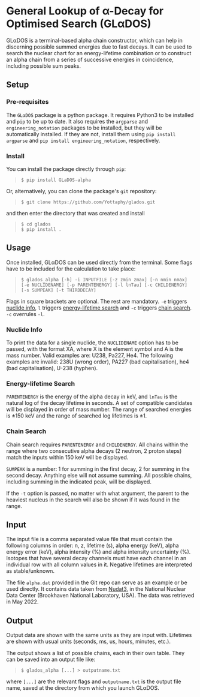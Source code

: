 # General Lookup of α-Decay for Optimised Search (GLαDOS) #

GLαDOS is a terminal-based alpha chain constructor, which can help in discerning possible summed energies due to fast decays. It can be used to search the nuclear chart for an energy-lifetime combination or to construct an alpha chain from a series of successive energies in coincidence, including possible sum peaks. 

## Setup
### Pre-requisites
The `GLαDOS` package is a python package. It requires Python3 to be installed and `pip` to be up to date. It also requires the `argparse` and `engineering_notation` packages to be installed, but they will be automatically installed. If they are not, install them using `pip install argparse` and `pip install engineering_notation`, respectively.

### Install
You can install the package directly through `pip`: 

>`$ pip install GLaDOS-alpha`

Or, alternatively, you can clone the package's `git` repository:

>`$ git clone https://github.com/Yottaphy/glados.git`

and then enter the directory that was created and install

> `$ cd glados`\
> `$ pip install .`

## Usage
Once installed, GLαDOS can be used directly from the terminal. Some flags have to be included for the calculation to take place:
> `$ glados_alpha [-h] -i INPUTFILE [-z zmin zmax] [-n nmin nmax] [-e NUCLIDENAME] [-p PARENTENERGY] [-l lnTau] [-c CHILDENERGY] [-s SUMPEAK] [-t THIRDDECAY]`

Flags in square brackets are optional. The rest are mandatory. `-e` triggers [nuclide info](#nuclide-info), `l` triggers [energy-lifetime search](#energy-lifetime-search) and `-c` triggers [chain search](#chain-search). `-c` overrules `-l`.

### Nuclide Info
To print the data for a single nuclide, the `NUCLIDENAME` option has to be passed, with the format XA, where X is the element symbol and A is the mass number. Valid examples are: U238, Pa227, He4. The following examples are invalid: 238U (wrong order), PA227 (bad capitalisation), he4 (bad capitalisation), U-238 (hyphen).

### Energy-lifetime Search
`PARENTENERGY` is the energy of the alpha decay in keV, and `lnTau` is the natural log of the decay lifetime in seconds. A set of compatible candidates will be displayed in order of mass number. The range of searched energies is ±150 keV and the range of searched log lifetimes is ±1.

### Chain Search
Chain search requires `PARENTENERGY` and `CHILDENERGY`. All chains within the range where two consecutive alpha decays (2 neutron, 2 proton steps) match the inputs within 150 keV will be displayed.

`SUMPEAK` is a number: 1 for summing in the first decay, 2 for summing in the second decay. Anything else will not assume summing. All possible chains, including summing in the indicated peak, will be displayed.

If the `-t` option is passed, no matter with what argument, the parent to the heaviest nucleus in the search will also be shown if it was found in the range.

## Input

The input file is a comma separated value file that must contain the following columns in order: n, z, lifetime (s), alpha energy (keV), alpha energy error (keV), alpha intensity (%) and alpha intensity uncertainty (%). Isotopes that have several decay channels must have each channel in an individual row with all column values in it. Negative lifetimes are interpreted as stable/unknown.

The file `alpha.dat` provided in the Git repo can serve as an example or be used directly. It contains data taken from [Nudat3](https://www.nndc.bnl.gov/nudat3/), in the National Nuclear Data Center (Brookhaven National Laboratory, USA). The data was retrieved in May 2022. 

## Output

Output data are shown with the same units as they are input with. Lifetimes are shown with usual units (seconds, ms, us, hours, minutes, etc.).

The output shows a list of possible chains, each in their own table. They can be saved into an output file like:

> `$ glados_alpha [...] > outputname.txt`

where `[...]` are the relevant flags and `outputname.txt` is the output file name, saved at the directory from which you launch GLαDOS.
